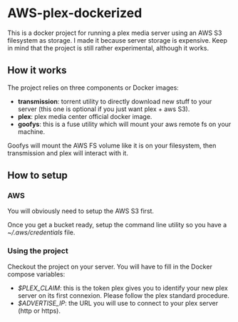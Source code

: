 # AWS-plex-dockerized

This is a docker project for running a plex media server using an AWS S3 filesystem as storage. I made it because server storage is expensive. Keep in mind that the project is still rather experimental, although it works.  

## How it works

The project relies on three components or Docker images:
- **transmission**: torrent utility to directly download new stuff to your server (this one is optional if you just want plex + aws S3).  
- **plex**: plex media center official docker image.  
- **goofys**: this is a fuse utility which will mount your aws remote fs on your machine.  

Goofys will mount the AWS FS volume like it is on your filesystem, then transmission and plex will interact with it.  

## How to setup

### AWS

You will obviously need to setup the AWS S3 first.  

Once you get a bucket ready, setup the command line utility so you have a *~/.aws/credentials* file.  

### Using the project

Checkout the project on your server. You will have to fill in the Docker compose variables:
- *$PLEX_CLAIM*: this is the token plex gives you to identify your new plex server on its first connexion. Please follow the plex standard procedure. 
- *$ADVERTISE_IP*: the URL you will use to connect to your plex server (http or https).


